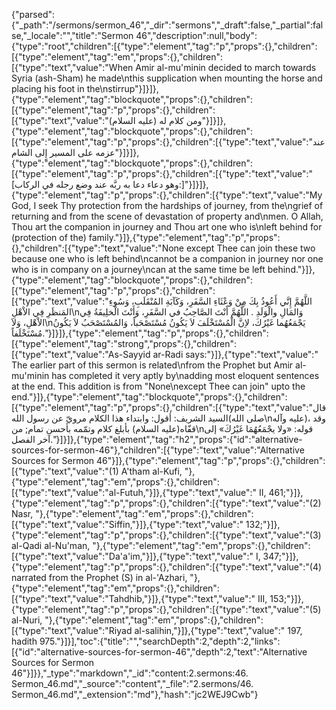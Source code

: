 {"parsed":{"_path":"/sermons/sermon_46","_dir":"sermons","_draft":false,"_partial":false,"_locale":"","title":"Sermon 46","description":null,"body":{"type":"root","children":[{"type":"element","tag":"p","props":{},"children":[{"type":"element","tag":"em","props":{},"children":[{"type":"text","value":"When Amir al-mu'minin decided to march towards Syria (ash-Sham) he made\nthis supplication when mounting the horse and placing his foot in the\nstirrup"}]}]},{"type":"element","tag":"blockquote","props":{},"children":[{"type":"element","tag":"p","props":{},"children":[{"type":"text","value":"ومن كلام له (عليه السلام)"}]}]},{"type":"element","tag":"blockquote","props":{},"children":[{"type":"element","tag":"p","props":{},"children":[{"type":"text","value":"عند عزمه على المسير إِلى الشام"}]}]},{"type":"element","tag":"blockquote","props":{},"children":[{"type":"element","tag":"p","props":{},"children":[{"type":"text","value":"[وهو دعاء دعا به ربَّه عند وضع رجله في الركاب:]"}]}]},{"type":"element","tag":"p","props":{},"children":[{"type":"text","value":"My God, I seek Thy protection from the hardships of journey, from the\ngrief of returning and from the scene of devastation of property and\nmen. O Allah, Thou art the companion in journey and Thou art one who is\nleft behind for (protection of the) family."}]},{"type":"element","tag":"p","props":{},"children":[{"type":"text","value":"None except Thee can join these two because one who is left behind\ncannot be a companion in journey nor one who is in company on a journey\ncan at the same time be left behind."}]},{"type":"element","tag":"blockquote","props":{},"children":[{"type":"element","tag":"p","props":{},"children":[{"type":"text","value":"اللَّهُمَّ إِنَّي أَعُوذُ بِكَ مِنْ وَعْثَاءِ السَّفَرِ، وَكَآبَةِ المُنْقَلَبِ، وَسُوءِ المَنظَرِ فِي الاْهْلِ\nوَالمَالِ والْوَلَدِ . اللَّهُمَّ أَنْتَ الصَّاحِبُ في السَّفَرِ، وَأَنْتَ الْخلِيفَةُ فِي الاْهْلِ، وَلاَ\nيَجْمَعُهُما غَيْرُكَ، لاِنَّ الْمُسْتَخْلَفَ لاَ يَكُونُ مُسْتَصْحَباً، وَالمُسْتَصْحَبُ لاَ يَكُونُ مُسْتَخْلَفاً."}]}]},{"type":"element","tag":"p","props":{},"children":[{"type":"element","tag":"strong","props":{},"children":[{"type":"text","value":"As-Sayyid ar-Radi says:"}]},{"type":"text","value":" The earlier part of this sermon is related\nfrom the Prophet but Amir al-mu'minin has completed it very aptly by\nadding most eloquent sentences at the end. This addition is from \"None\nexcept Thee can join\" upto the end."}]},{"type":"element","tag":"blockquote","props":{},"children":[{"type":"element","tag":"p","props":{},"children":[{"type":"text","value":"قال السيد الشريف: أقول: وابتداء هذا الكلام مرويّ عن رسول الله(صلى الله\nعليه وآله)، وقد قفّاه(عليه السلام) بأبلغ كلام وتمّمه بأحسن تمام; من\nقوله: «ولا يجْمَعُهُمَا غَيْرُكَ» إلى آخر الفصل."}]}]},{"type":"element","tag":"h2","props":{"id":"alternative-sources-for-sermon-46"},"children":[{"type":"text","value":"Alternative Sources for Sermon 46"}]},{"type":"element","tag":"p","props":{},"children":[{"type":"text","value":"(1) A'tham al-Kufi, "},{"type":"element","tag":"em","props":{},"children":[{"type":"text","value":"al-Futuh,"}]},{"type":"text","value":" II, 461;"}]},{"type":"element","tag":"p","props":{},"children":[{"type":"text","value":"(2) Nasr, "},{"type":"element","tag":"em","props":{},"children":[{"type":"text","value":"Siffin,"}]},{"type":"text","value":" 132;"}]},{"type":"element","tag":"p","props":{},"children":[{"type":"text","value":"(3) al-Qadi al-Nu'man, "},{"type":"element","tag":"em","props":{},"children":[{"type":"text","value":"Da'a'im,"}]},{"type":"text","value":" I, 347;"}]},{"type":"element","tag":"p","props":{},"children":[{"type":"text","value":"(4) narrated from the Prophet (S) in al-'Azhari, "},{"type":"element","tag":"em","props":{},"children":[{"type":"text","value":"Tahdhib,"}]},{"type":"text","value":" III, 153;"}]},{"type":"element","tag":"p","props":{},"children":[{"type":"text","value":"(5) al-Nuri, "},{"type":"element","tag":"em","props":{},"children":[{"type":"text","value":"Riyad al-salihin,"}]},{"type":"text","value":" 197, hadith 975."}]}],"toc":{"title":"","searchDepth":2,"depth":2,"links":[{"id":"alternative-sources-for-sermon-46","depth":2,"text":"Alternative Sources for Sermon 46"}]}},"_type":"markdown","_id":"content:2.sermons:46. Sermon_46.md","_source":"content","_file":"2.sermons/46. Sermon_46.md","_extension":"md"},"hash":"jc2WEJ9Cwb"}